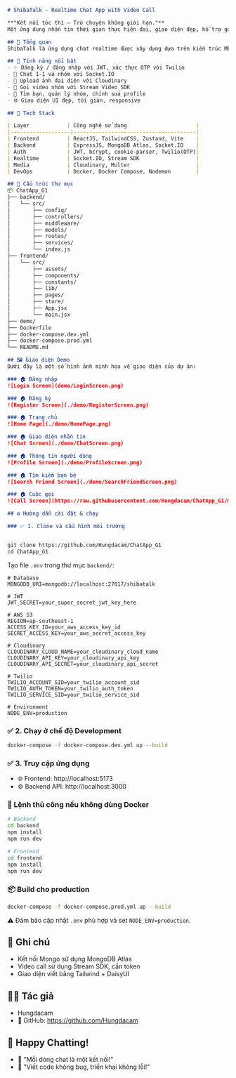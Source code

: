 ```markdown
# ShibaTalk - Realtime Chat App with Video Call

**"Kết nối tức thì – Trò chuyện không giới hạn."**  
Một ứng dụng nhắn tin thời gian thực hiện đại, giao diện đẹp, hỗ trợ gọi video, đăng nhập bảo mật và trải nghiệm mượt mà.

## 🌟 Tổng quan
ShibaTalk là ứng dụng chat realtime được xây dựng dựa trên kiến trúc MERN hiện đại, tích hợp Socket.IO cho nhắn tin thời gian thực và Stream SDK cho gọi video. Dự án hỗ trợ triển khai bằng Docker và hoạt động hiệu quả ở cả môi trường development và production.

## 🚀 Tính năng nổi bật
- ✨ Đăng ký / đăng nhập với JWT, xác thực OTP với Twilio
- 💬 Chat 1-1 và nhóm với Socket.IO  
- 📸 Upload ảnh đại diện với Cloudinary  
- 🎥 Gọi video nhóm với Stream Video SDK  
- 🧾 Tìm bạn, quản lý nhóm, chỉnh sửa profile  
- 🌐 Giao diện UI đẹp, tối giản, responsive  

## 🧱 Tech Stack

| Layer            | Công nghệ sử dụng                      |
|-------------------|---------------------------------------|
| Frontend         | ReactJS, TailwindCSS, Zustand, Vite    |
| Backend          | ExpressJS, MongoDB Atlas, Socket.IO    |
| Auth             | JWT, bcrypt, cookie-parser, Twilio(OTP)|
| Realtime         | Socket.IO, Stream SDK                  |
| Media            | Cloudinary, Multer                     |
| DevOps           | Docker, Docker Compose, Nodemon        |

## 📁 Cấu trúc thư mục
📦 ChatApp_G1
├── backend/
│   └── src/
│       ├── config/
│       ├── controllers/
│       ├── middleware/
│       ├── models/
│       ├── routes/
│       ├── services/
│       └── index.js
├── frontend/
│   └── src/
│       ├── assets/
│       ├── components/
│       ├── constants/
│       ├── lib/
│       ├── pages/
│       ├── store/
│       ├── App.jsx
│       └── main.jsx
├── demo/
├── Dockerfile
├── docker-compose.dev.yml
├── docker-compose.prod.yml
└── README.md

## 🖼️ Giao diện Demo
Dưới đây là một số hình ảnh minh họa về giao diện của dự án:

### 🏠 Đăng nhập
![Login Screen](demo/LoginScreen.png)

### 🏠 Đăng ký
![Register Screen](./demo/RegisterScreen.png)

### 🏠 Trang chủ
![Home Page](./demo/HomePage.png)

### 🏠 Giao diện nhắn tin
![Chat Screen](./demo/ChatScreen.png)

### 🏠 Thông tin người dùng
![Profile Screen](./demo/ProfileScreen.png)

### 🏠 Tìm kiếm bạn bè
![Search Friend Screen](./demo/SearchFriendScreen.png)

### 🏠 Cuộc gọi
![Call Screen](https://raw.githubusercontent.com/Hungdacam/ChatApp_G1/main/demo/CallScreen.jpg)

## ⚙️ Hướng dẫn cài đặt & chạy

### ✅ 1. Clone và cấu hình môi trường


git clone https://github.com/Hungdacam/ChatApp_G1
cd ChatApp_G1
```

Tạo file `.env` trong thư mục `backend/`:
```
# Database
MONGODB_URI=mongodb://localhost:27017/shibatalk

# JWT
JWT_SECRET=your_super_secret_jwt_key_here

# AWS S3
REGION=ap-southeast-1
ACCESS_KEY_ID=your_aws_access_key_id
SECRET_ACCESS_KEY=your_aws_secret_access_key

# Cloudinary
CLOUDINARY_CLOUD_NAME=your_cloudinary_cloud_name
CLOUDINARY_API_KEY=your_cloudinary_api_key
CLOUDINARY_API_SECRET=your_cloudinary_api_secret

# Twilio
TWILIO_ACCOUNT_SID=your_twilio_account_sid
TWILIO_AUTH_TOKEN=your_twilio_auth_token
TWILIO_SERVICE_SID=your_twilio_service_sid

# Environment
NODE_ENV=production
```

### ✅ 2. Chạy ở chế độ Development
```bash
docker-compose -f docker-compose.dev.yml up --build
```

### ✅ 3. Truy cập ứng dụng
- 🌐 Frontend: http://localhost:5173  
- ⚙️ Backend API: http://localhost:3000  

### 🧪 Lệnh thủ công nếu không dùng Docker
```bash
# Backend
cd backend
npm install
npm run dev

# Frontend
cd frontend
npm install
npm run dev
```

### 📦 Build cho production
```bash
docker-compose -f docker-compose.prod.yml up --build
```

⚠️ Đảm bảo cập nhật `.env` phù hợp và set `NODE_ENV=production`.

## 📌 Ghi chú
- Kết nối Mongo sử dụng MongoDB Atlas  
- Video call sử dụng Stream SDK, cần token  
- Giao diện viết bằng Tailwind + DaisyUI  

## 👨‍💻 Tác giả
- Hungdacam  
- 🔗 GitHub: https://github.com/Hungdacam  

## 🌈 Happy Chatting!
- 💬 "Mỗi dòng chat là một kết nối!"  
- 🚀 "Viết code không bug, triển khai không lỗi!"
```
